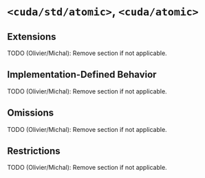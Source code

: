 # `<cuda/std/atomic>`, `<cuda/atomic>`

## Extensions

TODO (Olivier/Michal): Remove section if not applicable.

## Implementation-Defined Behavior

TODO (Olivier/Michal): Remove section if not applicable.

## Omissions

TODO (Olivier/Michal): Remove section if not applicable.

## Restrictions

TODO (Olivier/Michal): Remove section if not applicable.

